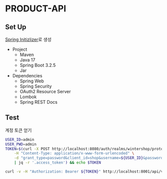 # PRODUCT-API

## Set Up

[Spring Initizlizer](https://start.spring.io/)로 생성

- Project
  - Maven
  - Java 17
  - Spring Boot 3.2.5
  - Jar
- Dependencies
  - Spring Web
  - Spring Security
  - OAuth2 Resource Server
  - Lombok
  - Spring REST Docs

## Test

계정 토큰 얻기

```bash
USER_ID=admin
USER_PWD=admin
TOKEN=$(curl -X POST http://localhost:8080/auth/realms/wintershop/protocol/openid-connect/token \
    -H "Content-Type: application/x-www-form-urlencoded" \
    -d "grant_type=password&client_id=shop&username=${USER_ID}&password=${USER_PWD}" \
    | jq -r '.access_token') && echo $TOKEN
```

```bash
curl -v -H "Authorization: Bearer ${TOKEN}" http://localhost:8001/api/v1/product
```
